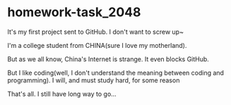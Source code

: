 # homework-task_2048
It's my first project sent to GitHub. I don't want to screw up~

I'm a college student from CHINA(sure I love my motherland).

But as we all know, China's Internet is strange. It even blocks GitHub.

But I like coding(well, I don't understand the meaning between coding and programming). I will, and must study hard, for some reason

That's all. I still have long way to go...
